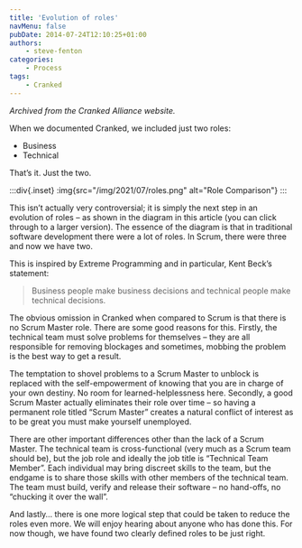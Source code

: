 ```yaml
---
title: 'Evolution of roles'
navMenu: false
pubDate: 2014-07-24T12:10:25+01:00
authors:
    - steve-fenton
categories:
    - Process
tags:
    - Cranked
---
```


*Archived from the Cranked Alliance website.*

When we documented Cranked, we included just two roles:

- Business
- Technical

That’s it. Just the two.

:::div{.inset}
:img{src="/img/2021/07/roles.png" alt="Role Comparison"}
:::

This isn’t actually very controversial; it is simply the next step in an evolution of roles – as shown in the diagram in this article (you can click through to a larger version). The essence of the diagram is that in traditional software development there were a lot of roles. In Scrum, there were three and now we have two.

This is inspired by Extreme Programming and in particular, Kent Beck’s statement:

> Business people make business decisions and technical people make technical decisions.

The obvious omission in Cranked when compared to Scrum is that there is no Scrum Master role. There are some good reasons for this. Firstly, the technical team must solve problems for themselves – they are all responsible for removing blockages and sometimes, mobbing the problem is the best way to get a result.

The temptation to shovel problems to a Scrum Master to unblock is replaced with the self-empowerment of knowing that you are in charge of your own destiny. No room for learned-helplessness here. Secondly, a good Scrum Master actually eliminates their role over time – so having a permanent role titled “Scrum Master” creates a natural conflict of interest as to be great you must make yourself unemployed.

There are other important differences other than the lack of a Scrum Master. The technical team is cross-functional (very much as a Scrum team should be), but the job role and ideally the job title is “Technical Team Member”. Each individual may bring discreet skills to the team, but the endgame is to share those skills with other members of the technical team. The team must build, verify and release their software – no hand-offs, no “chucking it over the wall”.

And lastly… there is one more logical step that could be taken to reduce the roles even more. We will enjoy hearing about anyone who has done this. For now though, we have found two clearly defined roles to be just right.